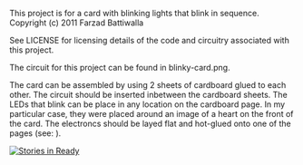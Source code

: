 This project is for a card with blinking lights that blink in sequence.
Copyright (c) 2011 Farzad Battiwalla

See LICENSE for licensing details of the code and circuitry associated with this project.

The circuit for this project can be found in blinky-card.png.

The card can be assembled by using 2 sheets of cardboard glued to each other. The circuit should be inserted inbetween the cardboard sheets. The LEDs that blink can be place in any location on the cardboard page. In my particular case, they were placed around an image of a heart on the front of the card. The electroncs should be layed flat and hot-glued onto one of the pages (see: ).


[![Stories in Ready](https://badge.waffle.io/farzadb82/Binky-Card.png?label=ready&title=Ready)](http://waffle.io/farzadb82/Binky-Card)
